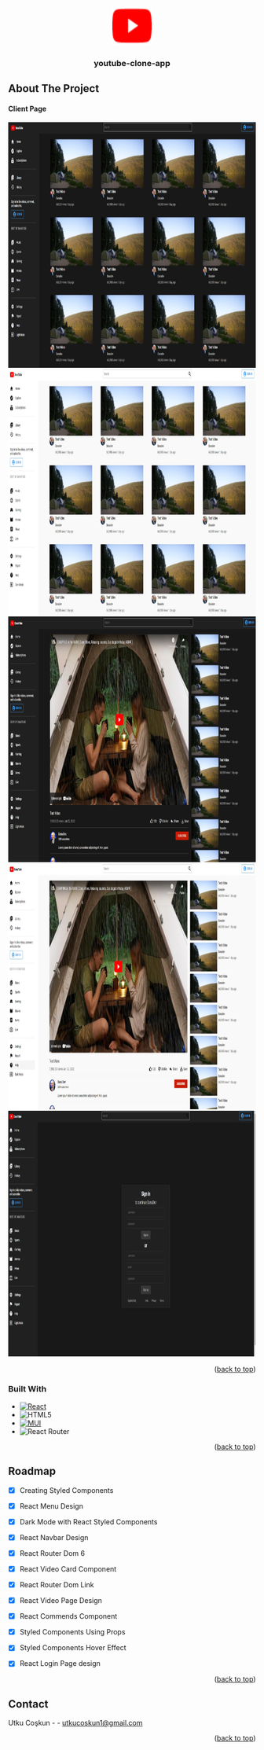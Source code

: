 <!-- PROJECT LOGO -->
<br />
<div align="center">
  <a href="https://github.com/github_username/repo_name">
    <img src="images/logo.png" alt="Logo" width="80" height="80">
  </a>

<h3 align="center">
youtube-clone-app
</h3>

 
</div>







<!-- ABOUT THE PROJECT -->
## About The Project
<h4><strong>Client Page</strong></h4>
<img src="images/1.jpg" alt="Logo" width="700" height="500">
<img src="images/2.jpg" alt="Logo" width="700" height="500">
<img src="images/3.jpg" alt="Logo" width="700" height="500">
<img src="images/4.jpg" alt="Logo" width="700" height="500">
<img src="images/5.jpg" alt="Logo" width="700" height="500">


<p align="right">(<a href="#readme-top">back to top</a>)</p>



### Built With


* [![React][React.js]][React-url]
* ![HTML5][HTML5]
* [![MUI][MUI]][MUI-url]
* ![React Router][React Router]




<p align="right">(<a href="#readme-top">back to top</a>)</p>



<!-- ROADMAP -->
## Roadmap

- [x] Creating Styled Components
- [x] React Menu Design
- [x] Dark Mode with React Styled Components
- [x] React Navbar Design
- [x] React Router Dom 6
- [x] React Video Card Component
- [x] React Router Dom Link
- [x] React Video Page Design
- [x] React Commends Component
- [x] Styled Components Using Props
- [x] Styled Components Hover Effect
- [x] React Login Page design


<p align="right">(<a href="#readme-top">back to top</a>)</p>


<!-- CONTACT -->
## Contact

Utku Coşkun -  - utkucoskun1@gmail.com



<p align="right">(<a href="#readme-top">back to top</a>)</p>




<!-- MARKDOWN LINKS & IMAGES -->
<!-- https://www.markdownguide.org/basic-syntax/#reference-style-links -->

[React.js]: https://img.shields.io/badge/React-20232A?style=for-the-badge&logo=react&logoColor=61DAFB&style=plastic&Width=30
[React-url]: https://reactjs.org/
[MUI]: https://img.shields.io/badge/MUI-%230081CB.svg?style=for-the-badge&logo=mui&logoColor=white&style=plastic&Width=30
[MUI-url]: https://mui.com/
[HTML5]:https://img.shields.io/badge/html5-%23E34F26.svg?style=for-the-badge&logo=html5&logoColor=white&style=plastic&Width=30
[React Router]:https://img.shields.io/badge/React_Router-CA4245?style=for-the-badge&logo=react-router&logoColor=white&style=plastic&Width=30
